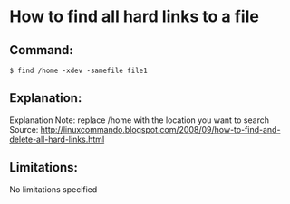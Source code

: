 # How to find all hard links to a file

## Command:
```
$ find /home -xdev -samefile file1
```

## Explanation:
Explanation
Note: replace /home with the location you want to search
Source: http://linuxcommando.blogspot.com/2008/09/how-to-find-and-delete-all-hard-links.html

## Limitations:
No limitations specified

